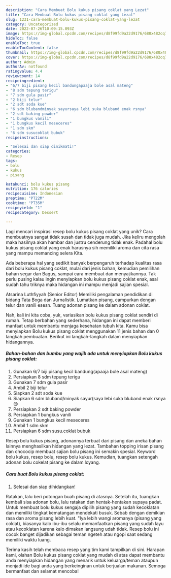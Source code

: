 ```yaml
---
description: "Cara Membuat Bolu kukus pisang coklat yang Lezat"
title: "Cara Membuat Bolu kukus pisang coklat yang Lezat"
slug: 1231-cara-membuat-bolu-kukus-pisang-coklat-yang-lezat
category: Uncategorized
date: 2022-07-26T10:09:15.093Z
image: https://img-global.cpcdn.com/recipes/d8f99fd9a22d9176/680x482cq70/bolu-kukus-pisang-coklat-foto-resep-utama.jpg
hideToc: false
enableToc: true
enableTocContent: false
thumbnail: https://img-global.cpcdn.com/recipes/d8f99fd9a22d9176/680x482cq70/bolu-kukus-pisang-coklat-foto-resep-utama.jpg
cover: https://img-global.cpcdn.com/recipes/d8f99fd9a22d9176/680x482cq70/bolu-kukus-pisang-coklat-foto-resep-utama.jpg
author: Admin
authorAv: notfound
ratingvalue: 4.4
reviewcount: 14
recipeingredient:
- "6/7 biji pisang kecil bandungapaaja bole asal mateng"
- "8 sdm tepung terigu"
- "7 sdm gula pasir"
- "2 biji telur"
- "2 sdt soda kue"
- "6 sdm blubandminyak sayursaya lebi suka bluband enak rsnya"
- "2 sdt baking powder"
- "1 bungkus vanili"
- "1 bungkus kecil meseceres"
- "1 sdm skm"
- "6 sdm susucoklat bubuk"
recipeinstructions:

- "Selesai dan siap dinikmati!"
categories:
- Resep
tags:
- bolu
- kukus
- pisang

katakunci: bolu kukus pisang 
nutrition: 176 calories
recipecuisine: Indonesian
preptime: "PT22M"
cooktime: "PT35M"
recipeyield: "1"
recipecategory: Dessert

---
```





Lagi mencari inspirasi resep bolu kukus pisang coklat yang unik? Cara membuatnya sangat tidak susah dan tidak juga mudah. Jika keliru mengolah maka hasilnya akan hambar dan justru cenderung tidak enak. Padahal bolu kukus pisang coklat yang enak harusnya sih memiliki aroma dan cita rasa yang mampu memancing selera Kita.





Ada beberapa hal yang sedikit banyak berpengaruh terhadap kualitas rasa dari bolu kukus pisang coklat, mulai dari jenis bahan, kemudian pemilihan bahan segar dan Bagus, sampai cara membuat dan menyajikannya. Tak perlu pusing kalau ingin menyiapkan bolu kukus pisang coklat enak,      asal sudah tahu triknya maka hidangan ini mampu menjadi sajian spesial.














Atsarina Luthfiyyah (Senior Editor) Memiliki pengalaman pendidikan di bidang Tata Boga dan Jurnalistik. Lumatkan pisang, campurkan dengan telur dan vanili esesn. Tuang adonan pisang ke dalam adonan coklat.






Nah, kali ini kita coba, yuk, variasikan bolu kukus pisang coklat sendiri di rumah. Tetap berbahan yang sederhana, hidangan ini dapat memberi manfaat untuk membantu menjaga kesehatan tubuh kita. Kamu bisa menyiapkan Bolu kukus pisang coklat menggunakan 11 jenis bahan dan 0 langkah pembuatan. Berikut ini langkah-langkah dalam menyiapkan hidangannya.

<!--inarticleads1-->

##### Bahan-bahan dan bumbu yang wajib ada untuk menyiapkan Bolu kukus pisang coklat:

1. Gunakan 6/7 biji pisang kecil bandung(apaaja bole asal mateng)
1. Persiapkan 8 sdm tepung terigu
1. Gunakan 7 sdm gula pasir
1. Ambil 2 biji telur
1. Siapkan 2 sdt soda kue
1. Siapkan 6 sdm bluband/minyak sayur(saya lebi suka bluband enak rsnya😊
1. Persiapkan 2 sdt baking powder
1. Persiapkan 1 bungkus vanili
1. Gunakan 1 bungkus kecil meseceres
1. Ambil 1 sdm skm
1. Persiapkan 6 sdm susu.coklat bubuk


Resep bolu kukus pisang, adonannya terbuat dari pisang dan aneka bahan lainnya menghasilkan hidangan yang lezat. Tambahan topping irisan pisang dan chococip membuat sajian bolu pisang ini semakin spesial. Keyword bolu kukus, resep bolu, resep bolu kukus. Kemudian, tuangkan setengah adonan bolu cokelat pisang ke dalam loyang. 

<!--inarticleads2-->

##### Cara buat Bolu kukus pisang coklat:


1. Selesai dan siap dihidangkan!

Ratakan, lalu beri potongan buah pisang di atasnya. Setelah itu, tuangkan kembali sisa adonan bolu, lalu ratakan dan hentak-hentakan supaya padat. Untuk membuat bolu kukus sengaja dipilih pisang yang sudah kecoklatan dan memiliki tingkat kematangan mendekati busuk. Sebab dengan demikian rasa dan aroma pisang lebih kuat. &#34;Iya lebih wangi aromanya (pisang yang coklat), biasanya kalo ibu-ibu selalu memanfaatkan pisang yang sudah layu atau kecoklatan karena kalo dimakan langsung udah tidak. Resep bolu ini cocok banget dijadikan sebagai teman ngeteh atau ngopi saat sedang memiliki waktu luang. 

Terima kasih telah membaca resep yang tim kami tampilkan di sini. Harapan kami, olahan Bolu kukus pisang coklat yang mudah di atas dapat membantu anda menyiapkan hidangan yang menarik untuk keluarga/teman ataupun menjadi ide bagi anda yang berkeinginan untuk berjualan makanan. Semoga bermanfaat dan selamat mencoba!
